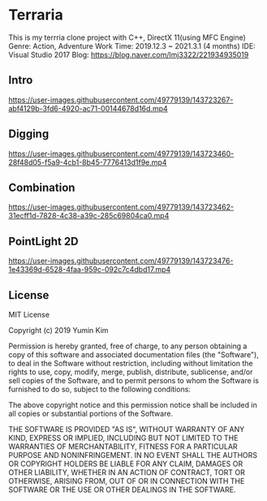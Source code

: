 # Terraria
This is my terrria clone project with C++, DirectX 11(using MFC Engine)
Genre: Action, Adventure
Work Time: 2019.12.3 ~ 2021.3.1 (4 months)
IDE: Visual Studio 2017
Blog: https://blog.naver.com/lmj3322/221934935019


## Intro 
https://user-images.githubusercontent.com/49779139/143723267-abf4129b-3fd6-4920-ac71-00144678d16d.mp4


## Digging
https://user-images.githubusercontent.com/49779139/143723460-28f48d05-f5a9-4cb1-8b45-7776413d1f9e.mp4


## Combination
https://user-images.githubusercontent.com/49779139/143723462-31ecff1d-7828-4c38-a39c-285c69804ca0.mp4


## PointLight 2D
https://user-images.githubusercontent.com/49779139/143723476-1e43369d-6528-4faa-959c-092c7c4dbd17.mp4

## License
MIT License

Copyright (c) 2019 Yumin Kim

Permission is hereby granted, free of charge, to any person obtaining a copy
of this software and associated documentation files (the "Software"), to deal
in the Software without restriction, including without limitation the rights
to use, copy, modify, merge, publish, distribute, sublicense, and/or sell
copies of the Software, and to permit persons to whom the Software is
furnished to do so, subject to the following conditions:

The above copyright notice and this permission notice shall be included in all
copies or substantial portions of the Software.

THE SOFTWARE IS PROVIDED "AS IS", WITHOUT WARRANTY OF ANY KIND, EXPRESS OR
IMPLIED, INCLUDING BUT NOT LIMITED TO THE WARRANTIES OF MERCHANTABILITY,
FITNESS FOR A PARTICULAR PURPOSE AND NONINFRINGEMENT. IN NO EVENT SHALL THE
AUTHORS OR COPYRIGHT HOLDERS BE LIABLE FOR ANY CLAIM, DAMAGES OR OTHER
LIABILITY, WHETHER IN AN ACTION OF CONTRACT, TORT OR OTHERWISE, ARISING FROM,
OUT OF OR IN CONNECTION WITH THE SOFTWARE OR THE USE OR OTHER DEALINGS IN THE
SOFTWARE.
